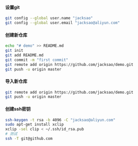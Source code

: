 #### 设置git
```bash
git config --global user.name "jacksao"
git config --global user.email "jacksao@aliyun.com"
```
#### 创建新仓库
```bash
echo "# demo" >> README.md
git init
git add README.md
git commit -m "first commit"
git remote add origin https://github.com/jacksao/demo.git
git push -u origin master
```

#### 导入新仓库
```bash
git remote add origin https://github.com/jacksao/demo.git
git push -u origin master
```

#### 创建ssh密钥
```bash
ssh-keygen -t rsa -b 4096 -C "jacksao@aliyun.com"
sudo apt-get install xclip
xclip -sel clip < ~/.ssh/id_rsa.pub
# 测试
ssh -T git@github.com
```
